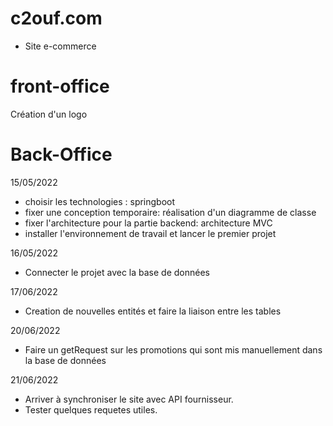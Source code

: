 # c2ouf.com
- Site e-commerce

# front-office
Création d'un logo 

























# Back-Office
15/05/2022
- choisir les technologies : springboot
- fixer une conception temporaire: réalisation d'un diagramme de classe
- fixer l'architecture pour la partie backend: architecture MVC 
- installer l'environnement de travail et lancer le premier projet

16/05/2022
- Connecter le projet avec la base de données

17/06/2022
- Creation de nouvelles entités et faire la liaison entre les tables 

20/06/2022
- Faire un getRequest sur les promotions qui sont mis manuellement dans la base de données

21/06/2022
-  Arriver à synchroniser le site avec API fournisseur.
-  Tester quelques requetes utiles.



























